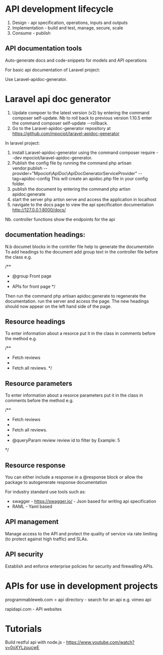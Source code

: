 API development lifecycle
=========================
1. Design - api specification, operations, inputs and outputs
2. Implementation - build and test, manage, secure, scale
3. Consume - publish

API documentation tools
-------------------------
Auto-generate docs and code-snippets for models and API operations

For basic api documentation of Laravel project: 

Use Laravel-apidoc-generator.

Laravel api doc generator
==========================

1. Update compoer to the latest version (v2) by entering the command composer self-update. Nb to roll back to previous version 1.10.5 
enter the command composer self-update --rollback.
2. Go to the Laravel-apidoc-generator repository at https://github.com/mpociot/laravel-apidoc-generator

In laravel project:
1. install Laravel-apidoc-generator using the command composer require --dev mpociot/laravel-apidoc-generator. 
2. Publish the config file by running the command php artisan vendor:publish --provider="Mpociot\ApiDoc\ApiDocGeneratorServiceProvider" --tag=apidoc-config
This will create an apidoc.php file in your config folder.
3. publish the document by entering the command php artisn apidoc:generate
4. start the server php artisn serve and access the application in localhost
5. navigate to the docs page to view the api specification documentation http://127.0.0.1:8000/docs/


Nb. controller functions show the endpoints for the api

documentation headings:
------------------------

N.b documet blocks in the contrller file help to generate the documentstin To add headings to the document add group text in the controller file before the class e.g. 

/**
 * @group Front page
 * 
 *  APIs for front page
 */
 
 Then run the command php artisan apidoc:generate to regenerate the documentation. run the server and access the page.  The new headings should now appear
 on the left hand side of the page.
 
 Resource headings
 --------------------
 
 To enter information about a resorce put it in the class in comments before the method e.g.
 
  /**
   * Fetch reviews
   * 
   * Fetch all reviews.
*/

Resource parameters
---------------------

To enter information about a resorce parameters put it in the class in comments before the method e.g.

  /**
   * Fetch reviews
   * 
   * Fetch all reviews.
   * 
   * @queryParam review review id to filter by Example: 5

*/

Resource response
-----------------

You can either include a response in a @response block or allow the package to autogenerate response documentation


For industry standard use tools such as:

- swagger - https://swagger.io/ - Json based for writing api specification
- RAML - Yaml based

API management
---------------
Manage access to the API and protect the quality of service via rate limiting (to protect against high traffic) and SLAs.

API security
-------------
Establish and enforce enterprise policies for security and firewalling APIs.

APIs for use in development projects
=======================================

programmableweb.com > api directory - search for an api e.g. vimeo api

rapidapi.com - API websites

Tutorials
============
Build restful api with node.js - https://www.youtube.com/watch?v=0oXYLzuucwE
